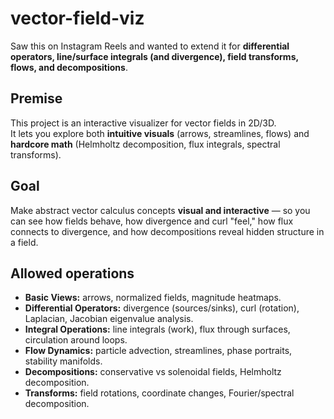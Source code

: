 # vector-field-viz

Saw this on Instagram Reels and wanted to extend it for **differential operators, line/surface integrals (and divergence), field transforms, flows, and decompositions**.

## Premise
This project is an interactive visualizer for vector fields in 2D/3D.  
It lets you explore both **intuitive visuals** (arrows, streamlines, flows) and **hardcore math** (Helmholtz decomposition, flux integrals, spectral transforms).

## Goal
Make abstract vector calculus concepts **visual and interactive** — so you can see how fields behave, how divergence and curl "feel," how flux connects to divergence, and how decompositions reveal hidden structure in a field.

## Allowed operations
- **Basic Views:** arrows, normalized fields, magnitude heatmaps.
- **Differential Operators:** divergence (sources/sinks), curl (rotation), Laplacian, Jacobian eigenvalue analysis.
- **Integral Operations:** line integrals (work), flux through surfaces, circulation around loops.
- **Flow Dynamics:** particle advection, streamlines, phase portraits, stability manifolds.
- **Decompositions:** conservative vs solenoidal fields, Helmholtz decomposition.
- **Transforms:** field rotations, coordinate changes, Fourier/spectral decomposition.
